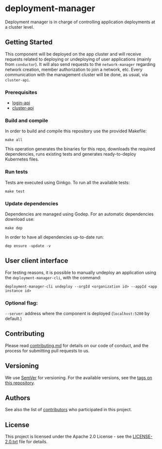 # deployment-manager

Deployment manager is in charge of controlling application deployments at a cluster level.

## Getting Started

This component will be deployed on the app cluster and will receive requests related to deploying or undeploying of user applications (mainly from `conductor`). It will also send requests to the `network-manager` regarding network creation, member authorization to join a network, etc.
Every communication with the management cluster will be done, as usual, via `cluster-api`.

### Prerequisites

* [login-api](https://github.com/nalej/login-api)
* [cluster-api](https://github.com/nalej/cluster-api)

### Build and compile

In order to build and compile this repository use the provided Makefile:

```
make all
```

This operation generates the binaries for this repo, downloads the required dependencies, runs existing tests and generates ready-to-deploy Kubernetes files.


### Run tests

Tests are executed using Ginkgo. To run all the available tests:

```
make test
```

### Update dependencies

Dependencies are managed using Godep. For an automatic dependencies download use:

```
make dep
```

In order to have all dependencies up-to-date run:

```
dep ensure -update -v
```


## User client interface

For testing reasons, it is possible to manually undeploy an application using the `deployment-manager-cli`, with the command:

```
deployment-manager-cli undeploy --orgId <organization id> --appId <app instance id>
```

### Optional flag:
`--server`: address where the component is deployed (`localhost:5200` by default.)


## Contributing

Please read [contributing.md](contributing.md) for details on our code of conduct, and the process for submitting pull requests to us.


## Versioning

We use [SemVer](http://semver.org/) for versioning. For the available versions, see the [tags on this repository](https://github.com/nalej/deployment-manager/tags). 

## Authors

See also the list of [contributors](https://github.com/nalej/deployment-manager/contributors) who participated in this project.

## License
This project is licensed under the Apache 2.0 License - see the [LICENSE-2.0.txt](LICENSE-2.0.txt) file for details.

